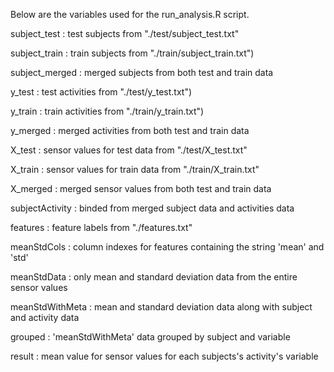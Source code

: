 Below are the variables used for the run_analysis.R script.

subject_test : test subjects from "./test/subject_test.txt"

subject_train : train subjects from "./train/subject_train.txt")

subject_merged : merged subjects from both test and train data


y_test : test activities from "./test/y_test.txt")

y_train : train activities from "./train/y_train.txt")

y_merged : merged activities from both test and train data

 
X_test : sensor values for test data from "./test/X_test.txt"

X_train : sensor values for train data from "./train/X_train.txt"

X_merged : merged sensor values from both test and train data


subjectActivity : binded from merged subject data and activities data


features : feature labels from "./features.txt"

meanStdCols : column indexes for features containing the string 'mean' and 'std'

meanStdData : only mean and standard deviation data from the entire sensor values


meanStdWithMeta : mean and standard deviation data along with subject and activity data

grouped : 'meanStdWithMeta' data grouped by subject and variable

result : mean value for sensor values for each subjects's activity's variable
